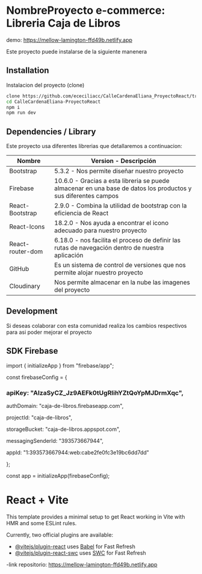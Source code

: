 # NombreProyecto e-commerce: Libreria Caja de Libros

demo: https://mellow-lamington-ffd49b.netlify.app

Este proyecto puede instalarse de la siguiente manenera

## Installation

Instalacion del proyecto (clone)

```sh
clone https://github.com/ececiliacc/CalleCardenaEliana_ProyectoReact/tree/main
cd CalleCardenaEliana-ProyectoReact
npm i
npm run dev
```

## Dependencies / Library

Este proyecto usa diferentes librerias que detallaremos a continuacion:

| Nombre | Version - Descripción|
| ------ | ------ |
| Bootstrap  | 5.3.2 - Nos permite diseñar nuestro proyecto  |
| Firebase | 10.6.0 - Gracias a esta libreria se puede almacenar en una base de datos los productos y sus diferentes campos |
| React-Bootstrap | 2.9.0 - Combina la utilidad de bootstrap con la eficiencia de React |
| React-Icons  | 18.2.0 - Nos ayuda a encontrar el icono adecuado para nuestro proyecto |
| React-router-dom  | 6.18.0 - nos facilita el proceso de definir las rutas de navegación dentro de nuestra aplicación |
| GitHub | Es un sistema de control de versiones que nos permite alojar nuestro proyecto |
| Cloudinary | Nos permite almacenar en la nube las imagenes del proyecto |


## Development

Si deseas colaborar con esta comunidad realiza los cambios respectivos para asi poder mejorar el proyecto

## SDK Firebase

import { initializeApp } from "firebase/app";

const firebaseConfig = {
 ### apiKey: "AIzaSyCZ_Jz9AEFk0tUgRIihYZtQoYpMJDrmXqc",
 
  authDomain: "caja-de-libros.firebaseapp.com",
  
  projectId: "caja-de-libros",
  
  storageBucket: "caja-de-libros.appspot.com",
  
  messagingSenderId: "393573667944",
  
  appId: "1:393573667944:web:cabe2fe0fc3e19bc6dd7dd"
  
};

const app = initializeApp(firebaseConfig);

# React + Vite

This template provides a minimal setup to get React working in Vite with HMR and some ESLint rules.

Currently, two official plugins are available:

- [@vitejs/plugin-react](https://github.com/vitejs/vite-plugin-react/blob/main/packages/plugin-react/README.md) uses [Babel](https://babeljs.io/) for Fast Refresh
- [@vitejs/plugin-react-swc](https://github.com/vitejs/vite-plugin-react-swc) uses [SWC](https://swc.rs/) for Fast Refresh

-link repositorio:
    https://mellow-lamington-ffd49b.netlify.app

